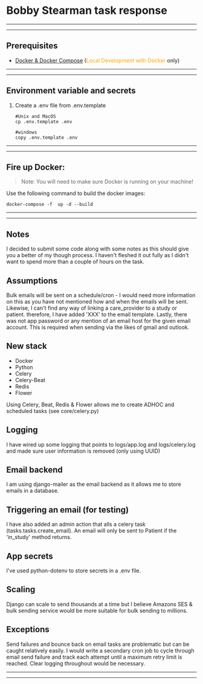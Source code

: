 # Bobby Stearman task response

***
***


## Prerequisites
* [Docker & Docker Compose](https://docs.docker.com/desktop/) (<span style="color:orange">Local Development with Docker</span> only)

***
***


## Environment variable and secrets
1. Create a .env file from .env.template
    ```
    #Unix and MacOS
    cp .env.template .env

    #windows
    copy .env.template .env
    ```

***
***

## Fire up Docker:

>Note: You will need to make sure Docker is running on your machine!

Use the following command to build the docker images:
```
docker-compose -f  up -d --build
```
***
***


## Notes
I decided to submit some code along with some notes as this should give you a better of my though process. I haven't fleshed it out fully as I didn't want to spend more than a couple of hours on the task.

## Assumptions
Bulk emails will be sent on a schedule/cron - I would need more information on this as you have not mentioned how and when the emails will be sent.
Likewise, I can't find any way of linking a care_provider to a study or patient. therefore, I have added 'XXX' to the email template.
Lastly, there was not app password or any mention of an email host for the given email account. This is required when sending via the likes of gmail and outlook.

## New stack
- Docker
- Python
- Celery
- Celery-Beat
- Redis
- Flower

Using Celery, Beat, Redis & Flower allows me to create ADHOC and scheduled tasks (see core/celery.py)

## Logging
I have wired up some logging that points to logs/app.log and logs/celery.log and made sure user information is removed (only using UUID)

## Email backend
I am using django-mailer as the email backend as it allows me to store emails in a database.

## Triggering an email (for testing)
I have also added an admin action that alls a celery task (tasks.tasks.create_email). An email will only be sent to Patient if the 'in_study' method returns.

## App secrets
I've used python-dotenv to store secrets in a .env file.

## Scaling
Django can scale to send thousands at a time but I believe Amazons SES & bulk sending service would be more suitable for bulk sending to millions. 

## Exceptions
Send failures and bounce back on email tasks are problematic but can be caught relatively easily. I would write a secondary cron job to cycle through email send failure and track each attempt until a maximum retry limit is reached. Clear logging throughout would be necessary.


***
***




